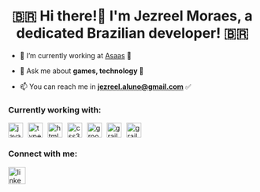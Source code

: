 <h1 align="center">
  🇧🇷 Hi there!👋 I'm Jezreel Moraes, a dedicated Brazilian developer! 🇧🇷 
</h1>

  - 🔭 I’m currently working at [Asaas](https://asaas.com/) 💙 

  - 💬 Ask me about **games, technology 🚀**

  - 📫 You can reach me in **jezreel.aluno@gmail.com** ✅

<h3 align="left">Currently working with:</h3>

<div align="left" style="display: flex; gap: 10px">

  <img src="https://cdn.jsdelivr.net/gh/devicons/devicon/icons/javascript/javascript-original.svg" height="30" alt="javascript logo"/>

  <img src="https://cdn.jsdelivr.net/gh/devicons/devicon/icons/typescript/typescript-original.svg" height="30" alt="typescript logo"/>

  <img src="https://cdn.jsdelivr.net/gh/devicons/devicon/icons/html5/html5-original.svg" height="30" alt="html5 logo"/>

  <img src="https://cdn.jsdelivr.net/gh/devicons/devicon/icons/css3/css3-original.svg" height="30" alt="css3 logo"/>

  <img src="https://cdn.jsdelivr.net/gh/devicons/devicon/icons/groovy/groovy-original.svg" height="30" alt="groovy logo"/>

  <img src="https://cdn.jsdelivr.net/gh/devicons/devicon/icons/grails/grails-original.svg" height="30" alt="grails logo"/>

  <img src="https://cdn.jsdelivr.net/gh/devicons/devicon/icons/java/java-original.svg" height="30" alt="grails logo"/>

</div>

<div align="left">

  <h3 align="left">Connect with me:</h3>

  <a href="https://linkedin.com/in/jezreelmoraes">
    <img src="https://img.shields.io/static/v1?message=LinkedIn&logo=linkedin&label=&color=0077B5&logoColor=white&labelColor=&style=for-the-badge" height="35" alt="linkedin logo"  />
  </a>

</div>
